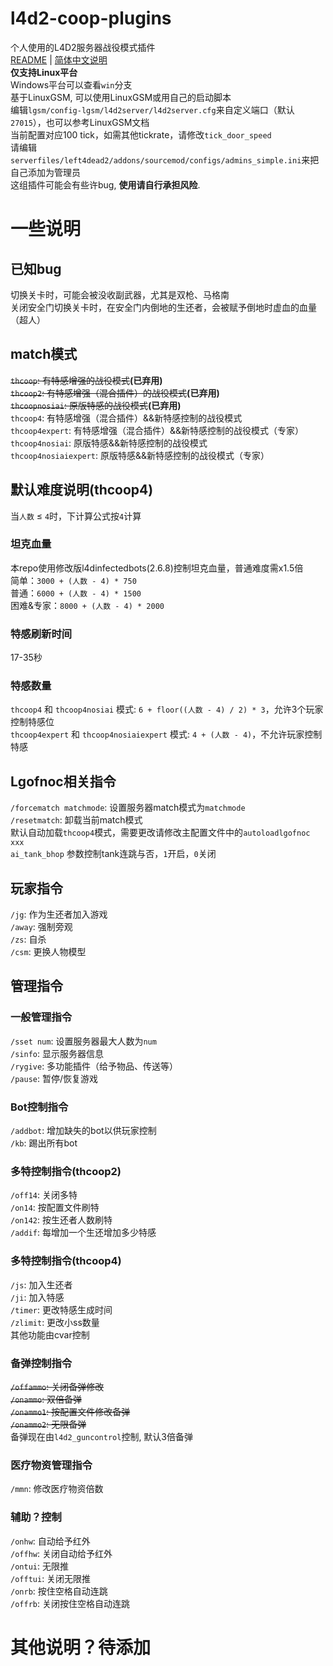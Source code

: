 # l4d2-coop-plugins
个人使用的L4D2服务器战役模式插件  
[README](README.md) | [简体中文说明](README_zh_CN.md)  
**仅支持Linux平台**  
Windows平台可以查看`win`分支  
基于LinuxGSM, 可以使用LinuxGSM或用自己的启动脚本  
编辑`lgsm/config-lgsm/l4d2server/l4d2server.cfg`来自定义端口（默认`27015`），也可以参考LinuxGSM文档  
当前配置对应100 tick，如需其他tickrate，请修改`tick_door_speed`  
请编辑`serverfiles/left4dead2/addons/sourcemod/configs/admins_simple.ini`来把自己添加为管理员  
这组插件可能会有些许bug, **使用请自行承担风险**.  
# 一些说明
## 已知bug
切换关卡时，可能会被没收副武器，尤其是双枪、马格南  
关闭安全门切换关卡时，在安全门内倒地的生还者，会被赋予倒地时虚血的血量（超人）  
## match模式
~~`thcoop`: 有特感增强的战役模式~~**(已弃用)**  
~~`thcoop2`: 有特感增强（混合插件）的战役模式~~**(已弃用)**  
~~`thcoopnosiai`: 原版特感的战役模式~~**(已弃用)**  
`thcoop4`: 有特感增强（混合插件）&&新特感控制的战役模式  
`thcoop4expert`: 有特感增强（混合插件）&&新特感控制的战役模式（专家）  
`thcoop4nosiai`: 原版特感&&新特感控制的战役模式  
`thcoop4nosiaiexpert`: 原版特感&&新特感控制的战役模式（专家）  
## 默认难度说明(thcoop4)
当`人数` ≤ `4`时，下计算公式按`4`计算  
### 坦克血量
本repo使用修改版l4dinfectedbots(2.6.8)控制坦克血量，普通难度需x1.5倍  
简单：`3000 + (人数 - 4) * 750`  
普通：`6000 + (人数 - 4) * 1500`  
困难&专家：`8000 + (人数 - 4) * 2000`  
### 特感刷新时间
17-35秒  
### 特感数量
`thcoop4` 和 `thcoop4nosiai` 模式: `6 + floor((人数 - 4) / 2) * 3`，允许3个玩家控制特感位  
`thcoop4expert` 和 `thcoop4nosiaiexpert` 模式: `4 + (人数 - 4)`，不允许玩家控制特感  
## Lgofnoc相关指令
`/forcematch matchmode`: 设置服务器match模式为`matchmode`  
`/resetmatch`: 卸载当前match模式  
默认自动加载`thcoop4`模式，需要更改请修改主配置文件中的`autoloadlgofnoc xxx`  
`ai_tank_bhop` 参数控制tank连跳与否，`1`开启，`0`关闭  
## 玩家指令
`/jg`: 作为生还者加入游戏  
`/away`: 强制旁观  
`/zs`: 自杀  
`/csm`: 更换人物模型  
## 管理指令
### 一般管理指令
`/sset num`: 设置服务器最大人数为`num`  
`/sinfo`: 显示服务器信息  
`/rygive`: 多功能插件（给予物品、传送等）  
`/pause`: 暂停/恢复游戏  
### Bot控制指令
`/addbot`: 增加缺失的bot以供玩家控制  
`/kb`: 踢出所有bot  
### 多特控制指令(thcoop2)
`/off14`: 关闭多特  
`/on14`: 按配置文件刷特  
`/on142`: 按生还者人数刷特  
`/addif`: 每增加一个生还增加多少特感  
### 多特控制指令(thcoop4)
`/js`: 加入生还者  
`/ji`: 加入特感  
`/timer`: 更改特感生成时间  
`/zlimit`: 更改小ss数量  
其他功能由cvar控制  
### 备弹控制指令
~~`/offammo`: 关闭备弹修改~~  
~~`/onammo`: 双倍备弹~~  
~~`/onammo1`: 按配置文件修改备弹~~  
~~`/onammo2`: 无限备弹~~  
备弹现在由`l4d2_guncontrol`控制, 默认3倍备弹  
### 医疗物资管理指令
`/mmn`: 修改医疗物资倍数  
### 辅助？控制
`/onhw`: 自动给予红外  
`/offhw`: 关闭自动给予红外  
`/ontui`: 无限推  
`/offtui`: 关闭无限推  
`/onrb`: 按住空格自动连跳  
`/offrb`: 关闭按住空格自动连跳  
# 其他说明？待添加